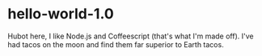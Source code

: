 # hello-world-1.0

Hubot here, I like Node.js and Coffeescript (that's what I'm made off). 
I've had tacos on the moon and find them far superior to Earth tacos. 
